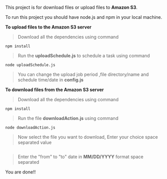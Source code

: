 This project is for download files or upload files to **Amazon S3**.

To run this project you should have node.js and npm in your local machine.

**To upload files to the Amazon S3 server**
>Download all the dependencies using command
```
npm install
```
>Run the **uploadSchedule.js** to schedule a task using command  
```
node uploadSchedule.js
```
>You can change the upload job period ,file directory/name and schedule time/date in **config.js**

**To download files from the Amazon S3 server**
>Download all the dependencies using command
```
npm install
```
>Run the file **downloadAction.js** using command
```
node downloadAction.js
```
>Now select the file you want to download, Enter your choice space separated value
```
```
>Enter the "from" to "to" date in **MM/DD/YYYY** format space separated

You are done!!